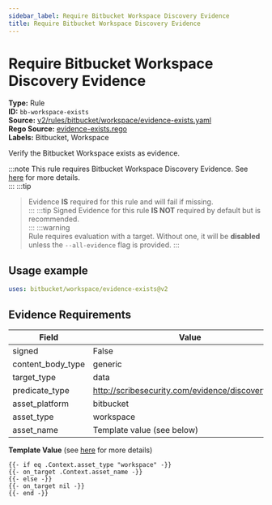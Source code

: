 ```yaml
---
sidebar_label: Require Bitbucket Workspace Discovery Evidence
title: Require Bitbucket Workspace Discovery Evidence
---  
```

# Require Bitbucket Workspace Discovery Evidence  
**Type:** Rule  
**ID:** `bb-workspace-exists`  
**Source:** [v2/rules/bitbucket/workspace/evidence-exists.yaml](https://github.com/scribe-public/sample-policies/blob/main/v2/rules/bitbucket/workspace/evidence-exists.yaml)  
**Rego Source:** [evidence-exists.rego](https://github.com/scribe-public/sample-policies/blob/main/v2/rules/bitbucket/workspace/evidence-exists.rego)  
**Labels:** Bitbucket, Workspace  

Verify the Bitbucket Workspace exists as evidence.

:::note 
This rule requires Bitbucket Workspace Discovery Evidence. See [here](/docs/platforms/discover#bitbucket-discovery) for more details.  
::: 
:::tip 
> Evidence **IS** required for this rule and will fail if missing.  
::: 
:::tip 
Signed Evidence for this rule **IS NOT** required by default but is recommended.  
::: 
:::warning  
Rule requires evaluation with a target. Without one, it will be **disabled** unless the `--all-evidence` flag is provided.
::: 

## Usage example

```yaml
uses: bitbucket/workspace/evidence-exists@v2
```

## Evidence Requirements  
| Field | Value |
|-------|-------|
| signed | False |
| content_body_type | generic |
| target_type | data |
| predicate_type | http://scribesecurity.com/evidence/discovery/v0.1 |
| asset_platform | bitbucket |
| asset_type | workspace |
| asset_name | Template value (see below) |

**Template Value** (see [here](/docs/valint/initiatives#template-arguments) for more details)

```
{{- if eq .Context.asset_type "workspace" -}}
{{- on_target .Context.asset_name -}}
{{- else -}}
{{- on_target nil -}}
{{- end -}}
```

